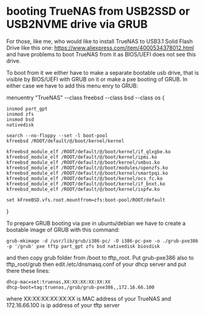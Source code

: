 # booting TrueNAS from USB2SSD or USB2NVME drive via GRUB

For those, like me, who would like to install TrueNAS to USB3.1 Solid Flash Drive like this one: https://www.aliexpress.com/item/4000534378012.html and have problems to boot TrueNAS from it as BIOS/UEFI does not see this drive. 

To boot from it we either have to make a separate bootable usb drive, that is visible by BIOS/UEFI with GRUB on it or make a pxe booting of GRUB. In either case we have to add this menu enry to GRUB:


menuentry "TrueNAS" --class freebsd --class bsd --class os {
    
    insmod part_gpt
    insmod zfs
    insmod bsd
    nativedisk

    search --no-floppy --set -l boot-pool
    kfreebsd /ROOT/default/@/boot/kernel/kernel

    kfreebsd_module_elf /ROOT/default/@/boot/kernel/if_qlxgbe.ko
    kfreebsd_module_elf /ROOT/default/@/boot/kernel/ipmi.ko
    kfreebsd_module_elf /ROOT/default/@/boot/kernel/smbus.ko
    kfreebsd_module_elf /ROOT/default/@/boot/modules/openzfs.ko
    kfreebsd_module_elf /ROOT/default/@/boot/kernel/smartpqi.ko
    kfreebsd_module_elf /ROOT/default/@/boot/kernel/ocs_fc.ko
    kfreebsd_module_elf /ROOT/default/@/boot/kernel/if_bnxt.ko
    kfreebsd_module_elf /ROOT/default/@/boot/kernel/ispfw.ko

    set kFreeBSD.vfs.root.mountfrom=zfs:boot-pool/ROOT/default

}

To prepare GRUB booting via pxe in ubuntu/debian we have to create a bootable image of GRUB with this command:

    grub-mkimage -d /usr/lib/grub/i386-pc/ -O i386-pc-pxe -o ./grub-pxe386 -p '/grub' pxe tftp part_gpt zfs bsd nativedisk biosdisk

and then copy grub folder from /boot to tftp_root. Put grub-pxe386 also to tftp_root/grub then
edit /etc/dnsmasq.conf of your dhcp server and put there these lines:

    dhcp-mac=set:truenas,XX:XX:XX:XX:XX:XX
    dhcp-boot=tag:truenas,/grub/grub-pxe386,,172.16.66.100

where XX:XX:XX:XX:XX:XX is MAC address of your TrueNAS and 172.16.66.100 is ip address of your tftp server
